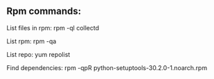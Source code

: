 Rpm commands:
-------------
List files in rpm: rpm -ql collectd

List rpm: rpm -qa

List repo: yum repolist

Find dependencies: rpm -qpR python-setuptools-30.2.0-1.noarch.rpm
